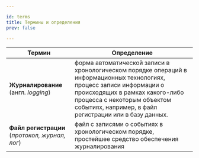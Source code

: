 ```yaml
---

id: terms
title: Термины и определения
prev: false

---
```


| Термин | Определение |
|--|--|
|**Журналирование** (англ. *logging*)|форма автоматической записи в хронологическом порядке операций в информационных технологиях, процесс записи информации о происходящих в рамках какого-либо процесса с некоторым объектом событиях, например, в файл регистрации или в базу данных.|
|**Файл регистрации** (*протокол, журнал, лог*)  |файл с записями о событиях в хронологическом порядке, простейшее средство обеспечения журналирования|


